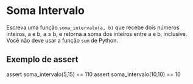 # Soma Intervalo

Escreva uma função `soma_intervalo(a, b)`  que recebe dois números inteiros, a
e b, a ≤ b, e retorna a soma dos inteiros entre a e b, inclusive. Você não deve
usar a função `sum` de Python.

## Exemplo de assert

assert soma_intervalo(5,15) == 110
assert soma_intervalo(10,10) == 10
